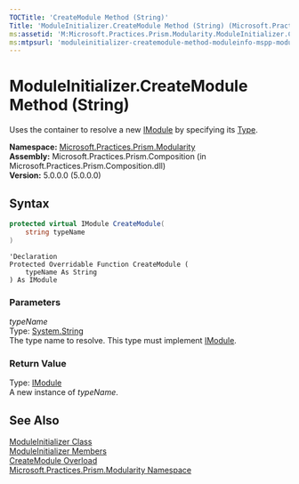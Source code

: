 ```yaml
---
TOCTitle: 'CreateModule Method (String)'
Title: 'ModuleInitializer.CreateModule Method (String) (Microsoft.Practices.Prism.Modularity)'
ms:assetid: 'M:Microsoft.Practices.Prism.Modularity.ModuleInitializer.CreateModule(System.String)'
ms:mtpsurl: 'moduleinitializer-createmodule-method-moduleinfo-mspp-modularity.md'
---
```



# ModuleInitializer.CreateModule Method (String)

Uses the container to resolve a new [IModule](/patterns-practices/reference/imodule-interface-mspp-modularity) by specifying its [Type](http://msdn.microsoft.com/en-us/library/42892f65).

**Namespace:** [Microsoft.Practices.Prism.Modularity](/patterns-practices/reference/mspp-modularity-namespace)<br/>
**Assembly:** Microsoft.Practices.Prism.Composition (in Microsoft.Practices.Prism.Composition.dll)<br/>
**Version:** 5.0.0.0 (5.0.0.0)

## Syntax

```C#
protected virtual IModule CreateModule(
	string typeName
)
```

```VB
'Declaration
Protected Overridable Function CreateModule ( 
	typeName As String
) As IModule
```

### Parameters

*typeName*  
Type: [System.String](http://msdn.microsoft.com/en-us/library/s1wwdcbf)  
The type name to resolve. This type must implement [IModule](/patterns-practices/reference/imodule-interface-mspp-modularity
).

### Return Value

Type: [IModule](/patterns-practices/reference/imodule-interface-mspp-modularity)  
A new instance of *typeName*.

## See Also

[ModuleInitializer Class](/patterns-practices/reference/moduleinitializer-class-mspp-modularity)<br/>
[ModuleInitializer Members](/patterns-practices/reference/moduleinitializer-members-mspp-modularity)<br/>
[CreateModule Overload](/patterns-practices/reference/moduleinitializer-createmodule-method-mspp-modularity)<br/>
[Microsoft.Practices.Prism.Modularity Namespace](/patterns-practices/reference/mspp-modularity-namespace)<br/>